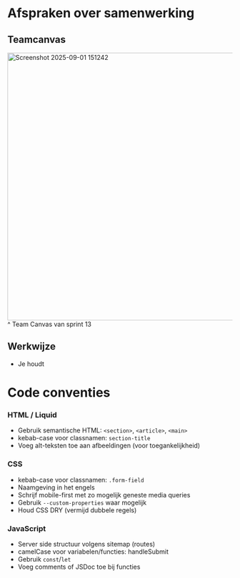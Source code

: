 # Afspraken over samenwerking

## Teamcanvas
<img width="600" alt="Screenshot 2025-09-01 151242" src="https://github.com/user-attachments/assets/bf4f5541-dc9c-40aa-bdf0-d32b08a24258" />
^ Team Canvas van sprint 13

## Werkwijze
- Je houdt 

# Code conventies
### HTML / Liquid
- Gebruik semantische HTML: `<section>`, `<article>`, `<main>`
- kebab-case voor classnamen: `section-title`
- Voeg alt-teksten toe aan afbeeldingen (voor toegankelijkheid)

### CSS
- kebab-case voor classnamen: `.form-field`
- Naamgeving in het engels
- Schrijf mobile-first met zo mogelijk geneste media queries
- Gebruik `--custom-properties` waar mogelijk
- Houd CSS DRY (vermijd dubbele regels)

### JavaScript
- Server side structuur volgens sitemap (routes)
- camelCase voor variabelen/functies: handleSubmit
- Gebruik `const`/`let`
- Voeg comments of JSDoc toe bij functies

